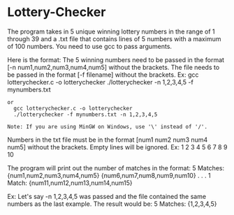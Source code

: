 # Lottery-Checker

The program takes in 5 unique winning lottery numbers in the range of 1 through 39 and a .txt file that contains lines of 5 numbers with a maximum of 100 numbers.
You need to use gcc to pass arguments.

Here is the format:
The 5 winning numbers need to be passed in the format [-n num1,num2,num3,num4,num5] without the brackets.
The file needs to be passed in the format [-f filename] without the brackets.
  Ex: 
    gcc lotterychecker.c -o lotterychecker
    ./lotterychecker -n 1,2,3,4,5 -f mynumbers.txt

    or
      gcc lotterychecker.c -o lotterychecker
      ./lotterychecker -f mynumbers.txt -n 1,2,3,4,5

    Note: If you are using MinGW on Windows, use '\' instead of '/'.

Numbers in the txt file must be in the format [num1 num2 num3 num4 num5] without the brackets. Empty lines will be ignored.
  Ex:
    1 2 3 4 5
    6 7 8 9 10

The program will print out the number of matches in the format:
  5 Matches: {num1,num2,num3,num4,num5} {num6,num7,num8,num9,num10}
  .
  .
  .
  1 Match: {num11,num12,num13,num14,num15}

  Ex:
    Let's say -n 1,2,3,4,5 was passed and the file contained the same numbers as the last example. The result would be:
      5 Matches: {1,2,3,4,5}
